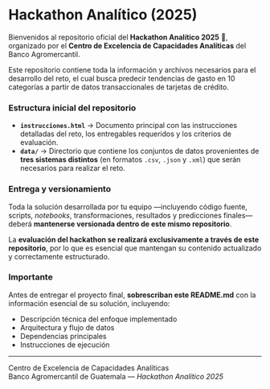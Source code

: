 # Hackathon Analítico (2025)

Bienvenidos al repositorio oficial del **Hackathon Analítico 2025** 👋, organizado por el **Centro de Excelencia de Capacidades Analíticas** del Banco Agromercantil.  

Este repositorio contiene toda la información y archivos necesarios para el desarrollo del reto, el cual busca predecir tendencias de gasto en 10 categorías a partir de datos transaccionales de tarjetas de crédito.

### Estructura inicial del repositorio

- **`instrucciones.html`** → Documento principal con las instrucciones detalladas del reto, los entregables requeridos y los criterios de evaluación.  
- **`data/`** → Directorio que contiene los conjuntos de datos provenientes de **tres sistemas distintos** (en formatos `.csv`, `.json` y `.xml`) que serán necesarios para realizar el reto.  

### Entrega y versionamiento

Toda la solución desarrollada por tu equipo —incluyendo código fuente, scripts, *notebooks*, transformaciones, resultados y predicciones finales— deberá **mantenerse versionada dentro de este mismo repositorio**.  

La **evaluación del hackathon se realizará exclusivamente a través de este repositorio**, por lo que es esencial que mantengan su contenido actualizado y correctamente estructurado.  

### Importante

Antes de entregar el proyecto final, **sobrescriban este README.md** con la información esencial de su solución, incluyendo:

- Descripción técnica del enfoque implementado  
- Arquitectura y flujo de datos  
- Dependencias principales  
- Instrucciones de ejecución  

---

Centro de Excelencia de Capacidades Analíticas  
Banco Agromercantil de Guatemala — *Hackathon Analítico 2025*

